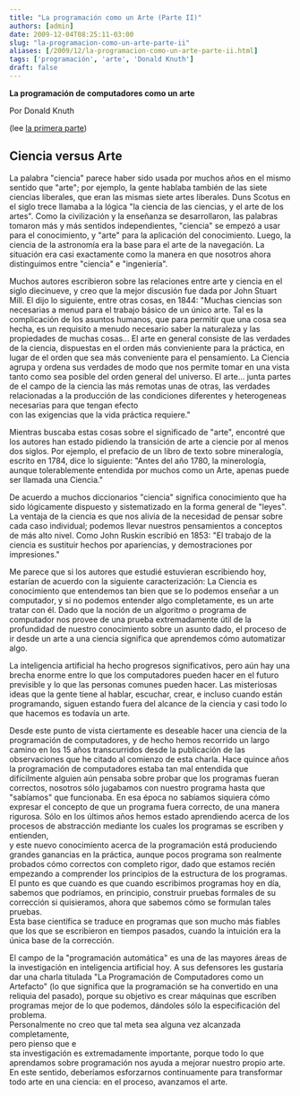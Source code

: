 ```yaml
---
title: "La programación como un Arte (Parte II)"
authors: [admin]
date: 2009-12-04T08:25:11-03:00
slug: "la-programacion-como-un-arte-parte-ii"
aliases: [/2009/12/la-programacion-como-un-arte-parte-ii.html]
tags: ['programación', 'arte', 'Donald Knuth']
draft: false
---
```

**La programación de computadores como un arte**

Por Donald Knuth

(lee [la primera parte](/2009/12/la-programacion-como-un-arte-parte-i.html))

## **Ciencia versus Arte**

La palabra "ciencia" parece haber sido usada por muchos años en el
mismo sentido que "arte"; por ejemplo, la gente hablaba también de las
siete ciencias liberales, que eran las mismas siete artes liberales.
Duns Scotus en el siglo trece llamaba a la lógica "la ciencia de las
ciencias, y el arte de los artes". Como la civilización y la enseñanza
se desarrollaron, las palabras tomaron más y más sentidos
independientes, "ciencia" se empezó a usar para el conocimiento, y
"arte" para la aplicación del conocimiento. Luego, la ciencia de la
astronomía era la base para el arte de la navegación. La situación era
casi exactamente como la manera en que nosotros ahora distinguimos entre
"ciencia" e "ingeniería".

Muchos autores escribieron sobre las relaciones entre arte y ciencia en
el siglo diecinueve, y creo que la mejor discusión fue dada por John
Stuart Mill. El dijo lo siguiente, entre otras cosas, en 1844: "Muchas
ciencias son necesarias a menud para el trabajo básico de un único arte.
Tal es la complicación de los asuntos humanos, que para permitir que una
cosa sea hecha, es un requisito a menudo necesario saber la naturaleza y
las propiedades de muchas cosas\... El arte en general consiste de las
verdades de la ciencia, dispuestas en el orden más convieniente para la
práctica, en lugar de el orden que sea más conveniente para el
pensamiento. La Ciencia agrupa y ordena sus verdades de modo que nos
permite tomar en una vista tanto como sea posible del orden general del
universo. El arte\... junta partes de el campo de la ciencia las más
remotas unas de otras, las verdades relacionadas a la producción de las
condiciones diferentes y heterogeneas necesarias para que tengan efecto\
con las exigencias que la vida práctica requiere."

Mientras buscaba estas cosas sobre el significado de "arte", encontré
que los autores han estado pidiendo la transición de arte a ciencie por
al menos dos siglos. Por ejemplo, el prefacio de un libro de texto sobre
mineralogía, escrito en 1784, dice lo siguiente: "Antes del año 1780,
la minerología, aunque tolerablemente entendida por muchos como un Arte,
apenas puede ser llamada una Ciencia."

De acuerdo a muchos diccionarios "ciencia" significa conocimiento que
ha sido lógicamente dispuesto y sistematizado en la forma general de
"leyes". La ventaja de la ciencia es que nos alivia de la necesidad de
pensar sobre cada caso individual; podemos llevar nuestros pensamientos
a conceptos de más alto nivel. Como John Ruskin escribió en 1853: "El
trabajo de la ciencia es sustituir hechos por apariencias, y
demostraciones por impresiones."

Me parece que si los autores que estudié estuvieran escribiendo hoy,
estarían de acuerdo con la siguiente caracterización: La Ciencia es
conocimiento que entendemos tan bien que se lo podemos enseñar a un
computador, y si no podemos entender algo completamente, es un arte
tratar con él. Dado que la noción de un algoritmo o programa de
computador nos provee de una prueba extremadamente útil de la
profundidad de nuestro conocimiento sobre un asunto dado, el proceso de
ir desde un arte a una ciencia significa que aprendemos cómo automatizar
algo.

La inteligencia artificial ha hecho progresos significativos, pero aún
hay una brecha enorme entre lo que los computadores pueden hacer en el
futuro previsible y lo que las personas comunes pueden hacer. Las
misteriosas ideas que la gente tiene al hablar, escuchar, crear, e
incluso cuando están programando, siguen estando fuera del alcance de la
ciencia y casi todo lo que hacemos es todavía un arte.

Desde este punto de vista ciertamente es deseable hacer una ciencia de
la programación de computadores, y de hecho hemos recorrido un largo
camino en los 15 años transcurridos desde la publicación de las
observaciones que he citado al comienzo de esta charla. Hace quince años
la programación de computadores estaba tan mal entendida que
difícilmente alguien aún pensaba sobre probar que los programas fueran
correctos, nosotros sólo jugabamos con nuestro programa hasta que
"sabíamos" que funcionaba. En esa época no sabíamos siquiera cómo
expresar el concepto de que un programa fuera correcto, de una manera
rigurosa. Sólo en los últimos años hemos estado aprendiendo acerca de
los procesos de abstracción mediante los cuales los programas se
escriben y entienden,\
y este nuevo conocimiento acerca de la programación está produciendo
grandes ganancias en la práctica, aunque pocos programa son realmente
probados cómo correctos con completo rigor, dado que estamos recién
empezando a comprender los principios de la estructura de los programas.
El punto es que cuando es que cuando escribimos programas hoy en día,
sabemos que podríamos, en principio, construir pruebas formales de su
corrección si quisieramos, ahora que sabemos cómo se formulan tales
pruebas.\
Esta base científica se traduce en programas que son mucho más fiables
que los que se escribieron en tiempos pasados, cuando la intuición era
la única base de la corrección.

El campo de la "programación automática" es una de las mayores áreas
de la investigación en inteligencia artificial hoy. A sus defensores les
gustaría dar una charla titulada "La Programación de Computadores como
un Artefacto" (lo que significa que la programación se ha convertido en
una reliquia del pasado), porque su objetivo es crear máquinas que
escriben programas mejor de lo que podemos, dándoles sólo la
especificación del problema.\
Personalmente no creo que tal meta sea alguna vez alcanzada
completamente,\
pero pienso que e\
sta investigación es extremadamente importante, porque todo lo que
aprendamos sobre programación nos ayuda a mejorar nuestro propio arte.
En este sentido, deberíamos esforzarnos continuamente para transformar
todo arte en una ciencia: en el proceso, avanzamos el arte.

